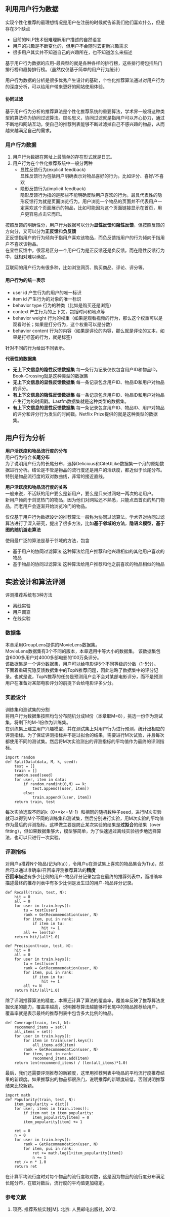 ## 利用用户行为数据  

实现个性化推荐的最理想情况是用户在注册的时候就告诉我们他们喜欢什么，但是存在3个缺点  

* 目前的NLP技术很难理解用户描述的自然语言  
* 用户的兴趣是不断变化的，但用户不会随时去更新兴趣需求  
* 很多用户其实并不知道自己的兴趣所在，也不知道怎么来描述    

基于用户行为数据的应用-最典型的就是各种各样的排行榜，这些排行榜包括热门排行榜和趋势排行榜。（虽然仅仅基于简单的用户行为统计）  

用户行为数据的分析是很多优秀产生设计的基础，个性化推荐算法通过对用户行为的深度分析，可以给用户带来更好的网站使用体验。  

#### 协同过滤  
基于用户行为分析的推荐算法是个性化推荐系统的重要算法，学术界一般将这种类型的算法称为协同过滤算法。顾名思义，协同过滤就是指用户可以齐心协力，通过不断地和网站互动，使自己的推荐列表能够不断过滤掉自己不感兴趣的物品，从而越来越满足自己的需求。  

### 用户行为数据  
1. 用户行为数据在网址上最简单的存在形式就是日志。  
2. 用户行为在个性化推荐系统中一般分两种  
    * 显性反馈行为(explicit feedback)  
    显性反馈行为包括用户明确表示对物品喜好的行为。比如评分、喜好/不喜欢  
    * 隐形反馈行为(implicit feedback)  
    隐形反馈行为指的是那些不能明确反映用户喜欢的行为。最具代表性的隐形反馈行为就是页面浏览行为。用户浏览一个物品的页面并不代表用户一定喜欢这个页面展示的物品，比如可能因为这个页面链接显示在首页，用 户更容易点击它而已。  

按照反馈的明确性分，用户行为数据可以分为**显性反馈**和**隐性反馈**，但按照反馈的方向分，又可以分为**正反馈**和**负反馈**  
正反馈指用户的行为倾向于指用户喜欢该物品，而负反馈指用户的行为倾向于指用户不喜欢该物品。  
在显性反馈中，很容易区分一个用户行为是正反馈还是负反馈。而在隐性反馈行为中，就相对难以确定。  

互联网的用户行为有很多种，比如浏览网页、购买商品、评论、评分等。 

#### 用户行为的统一表示  
* user id 产生行为的用户的唯一标识  
* item id 产生行为的对象的唯一标识  
* behavior type 行为的种类（比如是购买还是浏览）   
* context 产生行为的上下文，包括时间和地点等  
* behavior weight 行为的权重（如果是观看视频的行为，那么这个权重可以是观看时长；如果是打分行为，这个权重可以是分数）  
* behavior content 行为的内容（如果是评论的内容，那么就是评论的文本，如果是打标签的行为，就是标签）  

针对不同的行为给出不同表示。  

**代表性的数据集**  

* **无上下文信息的隐性反馈数据集** 每一条行为记录仅仅包含用户ID和物品ID。Book-Crossing就是这种类型的数据集
* **无上下文信息的显性反馈数据集** 每一条记录包含用户ID、物品ID和用户对物品的评分。
* **有上下文信息的隐性反馈数据集** 每一条记录包含用户ID、物品ID和用户对物品产生行为的时间戳。Lastfm数据集就是这种类型的数据集。
* **有上下文信息的显性反馈数据集** 每一条记录包含用户ID、物品ID、用户对物品的评分和评分行为发生的时间戳。Netflix Prize提供的就是这种类型的数据集。

## 用户行为分析

**用户活跃度和物品流行度的分布**  
用户行为符合**长尾分布**  
为了说明用户行为的长尾分布，选择Delicious和CiteULike数据集一个月的原始数据进行分析。结论是不管是物品的流行度还是用户的活跃度，都近似于长尾分布。特别是物品流行度的双对数曲线，非常的接近直线。  

**用户活跃度和物品流行度的关系**  
一般来说，不活跃的用户要么是新用户，要么是只来过网站一两次的老用户。  
新用户倾向于浏览热门的物品，因为他们对网站还不熟悉，只能点击首页的热门物品，而老用户会逐渐开始浏览冷门的物品。  

仅仅基于用户行为数据设计的推荐算法一般称为协同过滤算法。学术界对协同过滤算法进行了深入研究，提出了很多方法，比如**基于邻域的方法**，**隐语义模型**，**基于图的随机游走算法**  

使用最广泛的算法是基于邻域的方法，包含

* 基于用户的协同过滤算法 这种算法给用户推荐和他兴趣相似的其他用户喜欢的物品  
* 基于物品的协同过滤算法 这种算法给用户推荐和他之前喜欢的物品相似的物品  

## 实验设计和算法评测

评测推荐系统有3种方法

* 离线实验  
* 用户调查  
* 在线实验  

### 数据集  
本章采用GroupLens提供的MovieLens数据集。  
MovieLens数据集有3个不同的版本，本章选用中等大小的数据集。
该数据集包含6000多用户对4000多部电影的100万条评分。  
该数据集是一个评分数据集，用户可以给电影评5个不同等级的分数（1-5分）。  
下面着重研究隐反馈数据集中的TopN推荐问题，因此忽略了数据集中的评分记录。也就是说，TopN推荐的任务是预测用户会不会对某部电影评分，而不是预测用户在准备对某部电影评分的前提下会给电影评多少分。  

### 实验设计  
训练集和测试集的分割  
将用户行为数据集按照均匀分布随机分成M份（本章取M=8），挑选一份作为测试集，将剩下的M-1份作为训练集。  
在训练集上建立用户兴趣模型，并在测试集上对用户行为进行预测，统计出相应的评测指标。为了保证评测指标并不是过拟合的结果，需要进行M次试验，并且每次都使用不同的测试集。然后将M次实验测出的评测指标的平均值作为最终的评测指标。  

```
import random
def SplitData(data, M, k, seed):
    test = []
    train = []
    random.seed(seed)
    for user, item in data:
        if random.randint(0,M) == k:
            test.append([user, item])
        else:
            train.append([user, item])
    return train, test
```

每次实验选取不同的k（0<=k<=M-1）和相同的随机数种子seed，进行M次实验就可以得到M个不同的训练集和测试集，然后分别进行实验，用M次实验的平均值作为最后的评测指标。这样做主要是防止某次实验的结果是**过拟合**的结果（over fitting），但如果数据集够大，模型够简单，为了快速通过离线实验初步地选择算法，也可以只进行一次实验。  

### 评测指标

对用户u推荐N个物品(记为R(u)），令用户u在测试集上喜欢的物品集合为T(u)，然后可以通过准确率/召回率评测推荐算法的**精度**    
**召回率**描述有多少比例的用户-物品评分记录包含在最终的推荐列表中，而准确率描述最终的推荐列表中有多少比例是发生过的用户-物品评分记录。  

```
def Recall(train, test, N):
    hit = 0
    all = 0
    for user in train.keys():
        tu = test[user]
        rank = GetRecommendation(user, N)
        for item, pui in rank:
            if item in tu:
                hit += 1
        all += len(tu)
    return hit/(all*1.0)

def Precision(train, test, N):
    hit = 0
    all = 0
    for user in train.keys():
        tu = test[user]
        rank = GetRecommendation(user, N)
        for item, pui in rank:
            if item in tu:
                hit += 1
        all += N
    return hit/(all*1.0)
```

除了评测推荐算法的精度，本章还计算了算法的覆盖率，覆盖率反映了推荐算法发掘长尾的能力，覆盖率越高，说明推荐算法越能够将长尾中的物品推荐给用户。   
覆盖率就是表示最终的推荐列表中包含多大比例的物品。  

```
def Coverage(train, test, N):
    recommend_items = set()
    all_items = set()
    for user in train.keys():
        for item in train[user].keys():
            all_items.add(item)
        rank = GetRecommendation(user, N)
        for item, pui in rank:
            recommend_items.add(item)
    return len(recommend_items) / (len(all_items)*1.0)
```

最后，我们还需要评测推荐的新颖度，这里用推荐列表中物品的平均流行度推荐结果的新颖度。如果推荐出的物品都很热门，说明推荐的新颖度较低，否则说明推荐结果比较新颖。  

```
import math
def Popularity(train, test, N):
    item_popularity = dict()
    for user, items in train.items():
        if item not in item_popularity:
            item_popularity[item] = 0
        item_popularity[item] += 1
    
    ret = 0
    n = 0
    for user in train.keys():
        rank = GetRecommendation(user, N)
        for item, pui in rank:
            ret += math.log(1+item_popularity[item])
            n += 1
    ret /= n * 1.0
    return ret

```

在计算平均流行度时对每个物品的流行度取对数，这是因为物品的流行度分布满足长尾分布，在取对数后，流行度的平均值更加稳定。  

### 参考文献
1. 项亮. 推荐系统实践[M]. 北京: 人民邮电出版社, 2012.